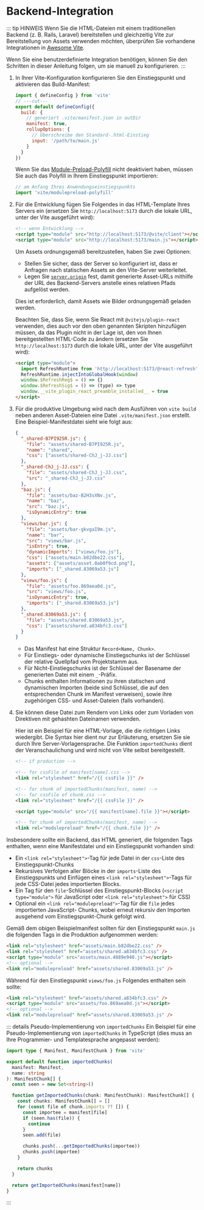# Backend-Integration

::: tip HINWEIS
Wenn Sie die HTML-Dateien mit einem traditionellen Backend (z. B. Rails, Laravel) bereitstellen und gleichzeitig Vite zur Bereitstellung von Assets verwenden möchten, überprüfen Sie vorhandene Integrationen in [Awesome Vite](https://github.com/vitejs/awesome-vite#integrations-with-backends).

Wenn Sie eine benutzerdefinierte Integration benötigen, können Sie den Schritten in dieser Anleitung folgen, um sie manuell zu konfigurieren.
:::

1. In Ihrer Vite-Konfiguration konfigurieren Sie den Einstiegspunkt und aktivieren das Build-Manifest:

   ```js twoslash [vite.config.js]
   import { defineConfig } from 'vite'
   // ---cut---
   export default defineConfig({
     build: {
       // generiert .vite/manifest.json in outDir
       manifest: true,
       rollupOptions: {
         // Überschreibe den Standard-.html-Einstieg
         input: '/path/to/main.js'
       }
     }
   })
   ```

   Wenn Sie das [Module-Preload-Polyfill](/config/build-options.md#build-polyfillmodulepreload) nicht deaktiviert haben, müssen Sie auch das Polyfill in Ihrem Einstiegspunkt importieren:

   ```js
   // am Anfang Ihres Anwendungseinstiegspunkts
   import 'vite/modulepreload-polyfill'
   ```

2. Für die Entwicklung fügen Sie Folgendes in das HTML-Template Ihres Servers ein (ersetzen Sie `http://localhost:5173` durch die lokale URL, unter der Vite ausgeführt wird):

   ```html
   <!-- wenn Entwicklung -->
   <script type="module" src="http://localhost:5173/@vite/client"></script>
   <script type="module" src="http://localhost:5173/main.js"></script>
   ```

   Um Assets ordnungsgemäß bereitzustellen, haben Sie zwei Optionen:

   - Stellen Sie sicher, dass der Server so konfiguriert ist, dass er Anfragen nach statischen Assets an den Vite-Server weiterleitet.
   - Legen Sie [`server.origin`](/config/server-options.md#server-origin) fest, damit generierte Asset-URLs mithilfe der URL des Backend-Servers anstelle eines relativen Pfads aufgelöst werden.

   Dies ist erforderlich, damit Assets wie Bilder ordnungsgemäß geladen werden.

   Beachten Sie, dass Sie, wenn Sie React mit `@vitejs/plugin-react` verwenden, dies auch vor den oben genannten Skripten hinzufügen müssen, da das Plugin nicht in der Lage ist, den von Ihnen bereitgestellten HTML-Code zu ändern (ersetzen Sie `http://localhost:5173` durch die lokale URL, unter der Vite ausgeführt wird):

   ```html
   <script type="module">
     import RefreshRuntime from 'http://localhost:5173/@react-refresh'
     RefreshRuntime.injectIntoGlobalHook(window)
     window.$RefreshReg$ = () => {}
     window.$RefreshSig$ = () => (type) => type
     window.__vite_plugin_react_preamble_installed__ = true
   </script>
   ```

3. Für die produktive Umgebung wird nach dem Ausführen von `vite build` neben anderen Asset-Dateien eine Datei `.vite/manifest.json` erstellt. Eine Beispiel-Manifestdatei sieht wie folgt aus:

   ```json [.vite/manifest.json]
   {
     "_shared-B7PI925R.js": {
       "file": "assets/shared-B7PI925R.js",
       "name": "shared",
       "css": ["assets/shared-ChJ_j-JJ.css"]
     },
     "_shared-ChJ_j-JJ.css": {
       "file": "assets/shared-ChJ_j-JJ.css",
       "src": "_shared-ChJ_j-JJ.css"
     },
     "baz.js": {
       "file": "assets/baz-B2H3sXNv.js",
       "name": "baz",
       "src": "baz.js",
       "isDynamicEntry": true
     },
     "views/bar.js": {
       "file": "assets/bar-gkvgaI9m.js",
       "name": "bar",
       "src": "views/bar.js",
       "isEntry": true,
       "dynamicImports": ["views/foo.js"],
       "css": ["assets/main.b82dbe22.css"],
       "assets": ["assets/asset.0ab0f9cd.png"],
       "imports": ["_shared.83069a53.js"]
     },
     "views/foo.js": {
       "file": "assets/foo.869aea0d.js",
       "src": "views/foo.js",
       "isDynamicEntry": true,
       "imports": ["_shared.83069a53.js"]
     },
     "_shared.83069a53.js": {
       "file": "assets/shared.83069a53.js",
       "css": ["assets/shared.a834bfc3.css"]
     }
   }
   ```

   - Das Manifest hat eine Struktur `Record<Name, Chunk>`.
   - Für Einstiegs- oder dynamische Einstiegschunks ist der Schlüssel der relative Quellpfad vom Projektstamm aus.
   - Für Nicht-Einstiegschunks ist der Schlüssel der Basename der generierten Datei mit einem `_`-Präfix.
   - Chunks enthalten Informationen zu ihren statischen und dynamischen Importen (beide sind Schlüssel, die auf den entsprechenden Chunk im Manifest verweisen), sowie ihre zugehörigen CSS- und Asset-Dateien (falls vorhanden).

4. Sie können diese Datei zum Rendern von Links oder zum Vorladen von Direktiven mit gehashten Dateinamen verwenden.

   Hier ist ein Beispiel für eine HTML-Vorlage, die die richtigen Links wiedergibt. Die Syntax hier dient nur zur
   Erläuterung, ersetzen Sie sie durch Ihre Server-Vorlagensprache. Die Funktion `importedChunks` dient der Veranschaulichung und wird nicht von Vite selbst bereitgestellt.

   ```html
   <!-- if production -->

   <!-- for cssFile of manifest[name].css -->
   <link rel="stylesheet" href="/{{ cssFile }}" />

   <!-- for chunk of importedChunks(manifest, name) -->
   <!-- for cssFile of chunk.css -->
   <link rel="stylesheet" href="/{{ cssFile }}" />

   <script type="module" src="/{{ manifest[name].file }}"></script>

   <!-- for chunk of importedChunks(manifest, name) -->
   <link rel="modulepreload" href="/{{ chunk.file }}" />
   ```

Insbesondere sollte ein Backend, das HTML generiert, die folgenden Tags enthalten, wenn eine Manifestdatei
und ein Einstiegspunkt vorhanden sind:

- Ein `<link rel="stylesheet">`-Tag für jede Datei in der `css`-Liste des Einstiegspunkt-Chunks
- Rekursives Verfolgen aller Blöcke in der `imports`-Liste des Einstiegspunkts und Einfügen eines
  `<link rel="stylesheet">`-Tags für jede CSS-Datei jedes importierten Blocks.
- Ein Tag für den `file`-Schlüssel des Einstiegspunkt-Blocks (`<script type="module">` für JavaScript oder
  `<link rel="stylesheet">` für CSS)
- Optional ein `<link rel="modulepreload">`-Tag für die `file` jedes importierten JavaScript-
  Chunks, wobei erneut rekursiv den Importen ausgehend vom Einstiegspunkt-Chunk gefolgt wird.

Gemäß dem obigen Beispielmanifest sollten für den Einstiegspunkt `main.js` die folgenden Tags in die Produktion aufgenommen werden:

```html
<link rel="stylesheet" href="assets/main.b82dbe22.css" />
<link rel="stylesheet" href="assets/shared.a834bfc3.css" />
<script type="module" src="assets/main.4889e940.js"></script>
<!-- optional -->
<link rel="modulepreload" href="assets/shared.83069a53.js" />
```

Während für den Einstiegspunkt `views/foo.js` Folgendes enthalten sein sollte:

```html
<link rel="stylesheet" href="assets/shared.a834bfc3.css" />
<script type="module" src="assets/foo.869aea0d.js"></script>
<!-- optional -->
<link rel="modulepreload" href="assets/shared.83069a53.js" />
```

::: details Pseudo-Implementierung von `importedChunks`
Ein Beispiel für eine Pseudo-Implementierung von `importedChunks` in TypeScript (dies muss
an Ihre Programmier- und Templatesprache angepasst werden):

```ts
import type { Manifest, ManifestChunk } from 'vite'

export default function importedChunks(
  manifest: Manifest,
  name: string
): ManifestChunk[] {
  const seen = new Set<string>()

  function getImportedChunks(chunk: ManifestChunk): ManifestChunk[] {
    const chunks: ManifestChunk[] = []
    for (const file of chunk.imports ?? []) {
      const importee = manifest[file]
      if (seen.has(file)) {
        continue
      }
      seen.add(file)

      chunks.push(...getImportedChunks(importee))
      chunks.push(importee)
    }

    return chunks
  }

  return getImportedChunks(manifest[name])
}
```

:::
